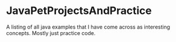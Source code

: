 # JavaPetProjectsAndPractice
A listing of all  java examples that I have come across as interesting concepts. Mostly just practice code.
